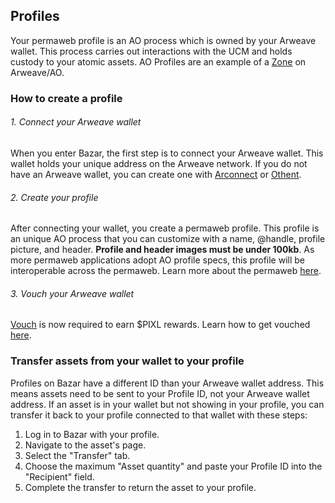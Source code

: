 ## Profiles

Your permaweb profile is an AO process which is owned by your Arweave wallet. This process carries out interactions with the UCM and holds custody to your atomic assets. AO Profiles are an example of a [Zone](https://github.com/permaweb/permaweb-libs/blob/main/specs/spec-zones.md) on Arweave/AO.

### How to create a profile

###### 1. Connect your Arweave wallet

When you enter Bazar, the first step is to connect your Arweave wallet. This wallet holds your unique address on the Arweave network. If you do not have an Arweave wallet, you can create one with [Arconnect](https://www.arconnect.io/) or [Othent](https://othent.io/).

###### 2. Create your profile

After connecting your wallet, you create a permaweb profile. This profile is an unique AO process that you can customize with a name, @handle, profile picture, and header. **Profile and header images must be under 100kb**. As more permaweb applications adopt AO profile specs, this profile will be interoperable across the permaweb. Learn more about the permaweb [here](https://bazar.arweave.net/#/docs/key-concepts/permaweb).

###### 3. Vouch your Arweave wallet

[Vouch](https://vouch-portal.arweave.net/#/) is now required to earn $PIXL rewards. Learn how to get vouched [here](https://bazar.arweave.net/#/docs/overview/vouch).

### Transfer assets from your wallet to your profile

Profiles on Bazar have a different ID than your Arweave wallet address. This means assets need to be sent to your Profile ID, not your Arweave wallet address. If an asset is in your wallet but not showing in your profile, you can transfer it back to your profile connected to that wallet with these steps:

1. Log in to Bazar with your profile.
2. Navigate to the asset's page.
3. Select the "Transfer" tab.
4. Choose the maximum "Asset quantity" and paste your Profile ID into the "Recipient" field.
5. Complete the transfer to return the asset to your profile.
